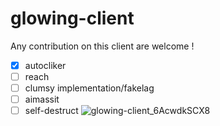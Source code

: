 # glowing-client
Any contribution on this client are welcome !

- [x] autocliker
- [ ] reach
- [ ] clumsy implementation/fakelag
- [ ] aimassit
- [ ] self-destruct
![glowing-client_6AcwdkSCX8](https://github.com/S3nda/glowing-client/assets/91835279/1150ccd5-ba92-42e2-b0c9-48244d61484c)
